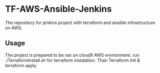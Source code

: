 # TF-AWS-Ansible-Jenkins
The repository for jenkins project with terraform and ansible infrastructure on AWS.


## Usage

The project is prepared to be ran on cloud9 AWS environment. run ./TerraformInstall.sh for terraform instalation. Than Terraform Init & terraform apply